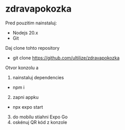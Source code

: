 # zdravapokozka

Pred pouzitim nainstaluj:
- Nodejs 20.x
- Git

Daj clone tohto repository
- git clone https://github.com/ultilize/zdravapokozka

Otvor konzolu a
1. nainstaluj dependencies
  - npm i

2. zapni appku 
  - npx expo start

3. do mobilu stiahni Expo Go
4. oskénuj QR kód z konzole
